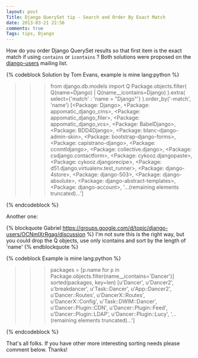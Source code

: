 ```yaml
---
layout: post
Title: Django QuerySet tip - Search and Order By Exact Match
date: 2013-03-21 22:56
comments: true
Tags: tips, Django
---
```


How do you order Django QuerySet results so that first item is the
exact match if using `contains` or `icontains` ? Both solutions were proposed on the
[django-users](https://groups.google.com/d/topic/django-users/OCNmIXrRgag/discussion)
mailing list.

{% codeblock Solution by Tom Evans, example is mine lang:python %}
>>> from django.db.models import Q
>>> Package.objects.filter(
        Q(name=Django) | Q(name__icontains=Django)
    ).extra(
        select={'match' : 'name = "Django"'}
    ).order_by('-match', 'name')
[<Package: Django>, <Package: appomatic_django_cms>, <Package: appomatic_django_filer>,
<Package: appomatic_django_vcs>, <Package: BabelDjango>, <Package: BDD4Django>,
<Package: blanc-django-admin-skin>, <Package: bootstrap-django-forms>,
<Package: capistrano-django>, <Package: ccnmtldjango>, <Package: collective.django>,
<Package: csdjango.contactform>, <Package: cykooz.djangopaste>,
<Package: cykooz.djangorecipe>, <Package: d51.django.virtualenv.test_runner>,
<Package: django-4store>, <Package: django-503>, <Package: django-absolute>,
<Package: django-abstract-templates>, <Package: django-account>,
'...(remaining elements truncated)...']
>>> 
{% endcodeblock %}

Another one:

{% blockquote Gabriel https://groups.google.com/d/topic/django-users/OCNmIXrRgag/discussion %}
I'm not sure this is the right way, but you could drop the Q objects, use
only icontains and sort by the length of 'name'
{% endblockquote %}

{% codeblock Example is mine lang:python %}
>>> packages = [p.name for p in Package.objects.filter(name__icontains='Dancer')]
>>> sorted(packages, key=len)
[u'Dancer', u'Dancer2', u'breakdancer', u'Task::Dancer', u'App::Dancer2', u'Dancer::Routes',
u'DancerX::Routes', u'DancerX::Config', u'Task::DWIM::Dancer', u'Dancer::Plugin::CDN',
u'Dancer::Plugin::Feed', u'Dancer::Plugin::LDAP', u'Dancer::Plugin::Lucy', 
'...(remaining elements truncated)...']
>>> 
{% endcodeblock %}

That's all folks. If you have other more interesting sorting needs please comment below.
Thanks!

